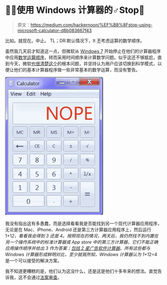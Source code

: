 # 🤦🏻使用 Windows 计算器的‍♂️Stop🚨

> 原文：<https://medium.com/hackernoon/%EF%B8%8Fstop-using-microsoft-calculator-d8b083667f43>

比如。就现在。中止。
TL；DR:默认情况下，It [不](https://answers.microsoft.com/en-us/windows/forum/apps_windows_10-winapps-appscat_tools/windows-10-standard-calculator-not-using-standard/64aaf724-5f16-46c5-87fe-9da0a297a4d4)考虑运算的数学顺序。

虽然我几天前才知道这一点，但微软从 [Windows 7](https://answers.microsoft.com/en-us/windows/forum/windows_7-windows_programs/windows-7-calculator-order-of-operations/183b2132-26da-4d47-a436-40e35bae9fcf) 开始停止在他们的计算器程序中应用[数学运算顺序](https://en.wikipedia.org/wiki/Order_of_operations)，转而采用时间顺序来计算数学问题。似乎这还不够尴尬，直到今天，微软[也很清楚这个](https://answers.microsoft.com/en-us/windows/forum/apps_windows_10-winapps-appscat_tools/windows-10-standard-calculator-not-using-standard/64aaf724-5f16-46c5-87fe-9da0a297a4d4)的根本问题，并坚持认为用户应该切换到科学模式，以便让他们的基本计算器程序做一些非常基本的数学运算，而没有警告。

![](img/029e7e3d9717484abdc2e6f0a18a50b8.png)

我没有指出这有多愚蠢，而是选择看看我是否能找到另一个现代计算器应用程序，无论是在 Mac、iPhone、Android 还是第三方计算器应用程序上，然后运行 1+1*2，看看我会得到 3 还是 4。按照现在的情况，两天后，我仍然找不到内置在另一个操作系统中的标准计算器或 App store 中的第三方计算器，它们不能正确应用操作顺序并给出 3 作为答案；[包括 2 星广告软件计算器](https://twitter.com/stautistic/status/1027937983842856960)。所有这些都与 Windows 计算器形成鲜明对比，至少就我所知，Windows 计算器认为 1+1*2=4 是一个可以接受的解决方案。

我不知道更糟糕的是，他们认为这没什么，还是这是他们十多年来的想法。直觉告诉我，这不会通过[法案审查](https://www.wired.com/2006/10/microsoft-9/)。